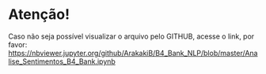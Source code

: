 # Atenção!  
Caso não seja possível visualizar o arquivo pelo GITHUB, acesse o link, por favor: https://nbviewer.jupyter.org/github/ArakakiB/B4_Bank_NLP/blob/master/Analise_Sentimentos_B4_Bank.ipynb
